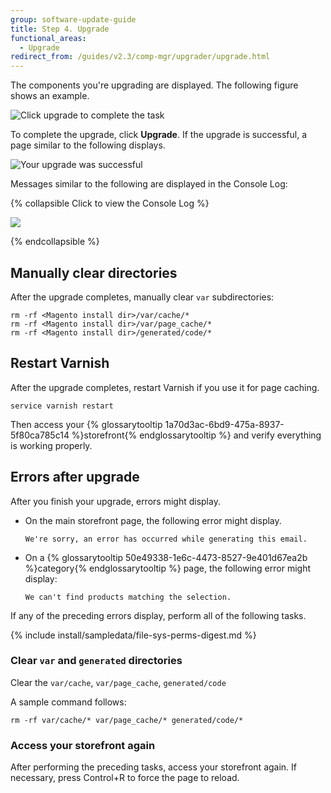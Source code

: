 ```yaml
---
group: software-update-guide
title: Step 4. Upgrade
functional_areas:
  - Upgrade
redirect_from: /guides/v2.3/comp-mgr/upgrader/upgrade.html
---
```


The components you're upgrading are displayed. The following figure shows an example.

![Click upgrade to complete the task]({{site.baseurl}}/static/images/upgr_upgrade.png)

To complete the upgrade, click **Upgrade**. If the upgrade is successful, a page similar to the following displays.

![Your upgrade was successful]({{site.baseurl}}/static/images/upgr_success.png)

Messages similar to the following are displayed in the Console Log:

{% collapsible Click to view the Console Log %}

![]({{site.baseurl}}/static/images/upgrade-success-consolelog.png)

{% endcollapsible %}

## Manually clear directories

After the upgrade completes, manually clear `var` subdirectories:

```
rm -rf <Magento install dir>/var/cache/*
rm -rf <Magento install dir>/var/page_cache/*
rm -rf <Magento install dir>/generated/code/* 
```

## Restart Varnish

After the upgrade completes, restart Varnish if you use it for page caching.

```
service varnish restart
```

Then access your {% glossarytooltip 1a70d3ac-6bd9-475a-8937-5f80ca785c14 %}storefront{% endglossarytooltip %} and verify everything is working properly.

## Errors after upgrade

After you finish your upgrade, errors might display.

* On the main storefront page, the following error might display.

  ```
  We're sorry, an error has occurred while generating this email.
  ```

* On a {% glossarytooltip 50e49338-1e6c-4473-8527-9e401d67ea2b %}category{% endglossarytooltip %} page, the following error might display:

  ```
  We can't find products matching the selection.
  ```

If any of the preceding errors display, perform all of the following tasks.

{% include install/sampledata/file-sys-perms-digest.md %}

### Clear `var` and `generated` directories

Clear the `var/cache`, 	`var/page_cache`, `generated/code`

A sample command follows:

```
rm -rf var/cache/* var/page_cache/* generated/code/*
```

### Access your storefront again

After performing the preceding tasks, access your storefront again. If necessary, press Control+R to force the page to reload.

